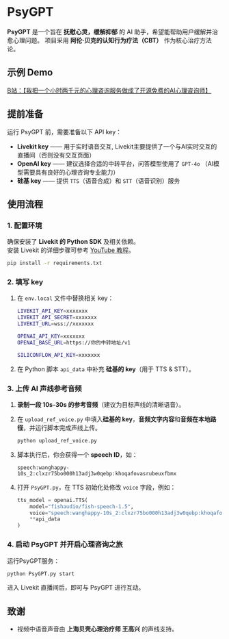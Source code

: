 # PsyGPT

**PsyGPT** 是一个旨在 **抚慰心灵，缓解抑郁** 的 AI 助手，希望能帮助用户缓解并治愈心理问题。
项目采用 **阿伦·贝克的认知行为疗法（CBT）** 作为核心治疗方法论。

<!-- --- -->

## 示例 Demo

[B站：【我把一个小时两千元的心理咨询服务做成了开源免费的AI心理咨询师】](https://www.bilibili.com/video/BV1WSkEY6EUd/?share_source=copy_web)

<!-- --- -->

## 提前准备

运行 PsyGPT 前，需要准备以下 API key：

* **Livekit key** —— 用于实时语音交互, Livekit主要提供了一个与AI实时交互的直播间（否则没有交互页面）
* **OpenAI key** —— 建议选择合适的中转平台，问答模型使用了 `GPT-4o` （AI模型需要具有良好的心理咨询专业能力）
* **硅基 key** —— 提供 `TTS`（语音合成）和 `STT`（语音识别）服务


## 使用流程

### 1. 配置环境

确保安装了 **Livekit 的 Python SDK** 及相关依赖。  
安装 Livekit 的详细步骤可参考 [YouTube 教程](https://www.youtube.com/watch?v=_8VHac0M7d8&ab_channel=AiAustin)。

```bash
pip install -r requirements.txt
```

<!-- --- -->

### 2. 填写 key

1. 在 `env.local` 文件中替换相关 key：  

   ```bash
   LIVEKIT_API_KEY=xxxxxxx
   LIVEKIT_API_SECRET=xxxxxxx
   LIVEKIT_URL=wss://xxxxxxx

   OPENAI_API_KEY=xxxxxxx
   OPENAI_BASE_URL=https://你的中转地址/v1

   SILICONFLOW_API_KEY=xxxxxxx
   ```

2. 在 Python 脚本 `api_data` 中补充 **硅基的 key**（用于 TTS & STT）。

<!-- --- -->

### 3. 上传 AI 声线参考音频

1. **录制一段 10s-30s 的参考音频**（建议为目标声线的清晰语音）。  
2. 在 `upload_ref_voice.py` 中填入**硅基的 key**，**音频文字内容**和**音频在本地路径**，并运行脚本完成声线上传。  
   ```bash
   python upload_ref_voice.py
   ```
3. 脚本执行后，你会获得一个 **speech ID**，如：  
   ```
   speech:wanghappy-10s_2:clxzr75bo000h13adj3w0qebp:khoqafovasrubeuxfbmx
   ```
4. 打开 `PsyGPT.py`，在 TTS 初始化处修改 `voice` 字段，例如：  

   ```python
   tts_model = openai.TTS(
       model="fishaudio/fish-speech-1.5",
       voice="speech:wanghappy-10s_2:clxzr75bo000h13adj3w0qebp:khoqafovasrubeuxfbmx",
       **api_data
   )
   ```

<!-- --- -->

### 4. 启动 PsyGPT 并开启心理咨询之旅
运行PsyGPT服务：
```bash
python PsyGPT.py start
```
进入 Livekit 直播间后，即可与 PsyGPT 进行互动。

<!-- --- -->

## 致谢

* 视频中语音声音由 **上海贝壳心理治疗师 王高兴** 的声线支持。

